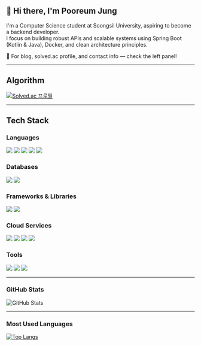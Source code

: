 ## 👋 Hi there, I'm Pooreum Jung

I'm a Computer Science student at Soongsil University, aspiring to become a backend developer.  
I focus on building robust APIs and scalable systems using Spring Boot (Kotlin & Java), Docker, and clean architecture principles.

📌 For blog, solved.ac profile, and contact info — check the left panel!

---

##  Algorithm

[![Solved.ac 프로필](http://mazassumnida.wtf/api/v2/generate_badge?boj=pooreumjung02)](https://solved.ac/pooreumjung02)

---

##  Tech Stack

###  Languages
<p>
  <img src="https://img.shields.io/badge/Java-007396?style=for-the-badge&logo=java&logoColor=white"/>
  <img src="https://img.shields.io/badge/Kotlin-7F52FF?style=for-the-badge&logo=kotlin&logoColor=white"/>
  <img src="https://img.shields.io/badge/C-A8B9CC?style=for-the-badge&logo=c&logoColor=white"/>
  <img src="https://img.shields.io/badge/C++-00599C?style=for-the-badge&logo=cplusplus&logoColor=white"/>
  <img src="https://img.shields.io/badge/Python-3776AB?style=for-the-badge&logo=python&logoColor=white"/>
</p>

###  Databases
<p>
  <img src="https://img.shields.io/badge/MySQL-4479A1?style=for-the-badge&logo=mysql&logoColor=white"/>  
  <img src="https://img.shields.io/badge/Redis-DC382D?style=for-the-badge&logo=redis&logoColor=white"/>
</p>

###  Frameworks & Libraries
<p>
  <img src="https://img.shields.io/badge/Spring Boot-6DB33F?style=for-the-badge&logo=springboot&logoColor=white"/>  
  <img src="https://img.shields.io/badge/FastAPI-009688?style=for-the-badge&logo=fastapi&logoColor=white"/>
</p>

###  Cloud Services
<p>
  <img src="https://img.shields.io/badge/Amazon S3-569A31?style=for-the-badge&logo=amazons3&logoColor=white"/>
  <img src="https://img.shields.io/badge/Amazon RDS-527FFF?style=for-the-badge&logo=amazonrds&logoColor=white"/>
  <img src="https://img.shields.io/badge/Amazon EC2-FF9900?style=for-the-badge&logo=amazonec2&logoColor=white"/>
  <img src="https://img.shields.io/badge/Amazon SQS-FF4F8B?style=for-the-badge&logo=amazonsqs&logoColor=white"/>
</p>

###  Tools
<p>
  <img src="https://img.shields.io/badge/GitHub-181717?style=for-the-badge&logo=github&logoColor=white"/>
  <img src="https://img.shields.io/badge/IntelliJ IDEA-000000?style=for-the-badge&logo=intellij-idea&logoColor=white"/>
  <img src="https://img.shields.io/badge/Visual Studio Code-007ACC?style=for-the-badge&logo=visualstudiocode&logoColor=white"/>
</p>

---

### GitHub Stats

![GitHub Stats](https://github-readme-stats.vercel.app/api?username=pooreumjung&show_icons=true&theme=tokyonight)

---

### Most Used Languages

[![Top Langs](https://github-readme-stats.vercel.app/api/top-langs/?username=pooreumjung&layout=compact&hide=html,css&langs_count=6&theme=tokyonight)](https://github.com/anuraghazra/github-readme-stats)



